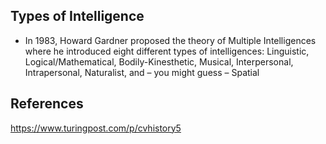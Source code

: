 
## Types of Intelligence

- In 1983, Howard Gardner proposed the theory of Multiple Intelligences where he introduced eight different types of intelligences: Linguistic, Logical/Mathematical, Bodily-Kinesthetic, Musical, Interpersonal, Intrapersonal, Naturalist, and – you might guess – Spatial

## References

https://www.turingpost.com/p/cvhistory5